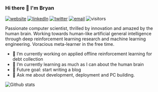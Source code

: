 ### Hi there 👋 I'm Bryan 

[![website](https://img.shields.io/badge/website-444?logo=github)](https://bryanoliveira.github.io/)
[![linkedIn](https://img.shields.io/badge/linkedIn-%230077B5.svg?&logo=linkedin&logoColor=white)](https://linkedin.com/in/bryanoliveira)
[![twitter](https://img.shields.io/badge/twitter-%231DA1F2.svg?&logo=twitter&logoColor=white)](https://twitter.com/bryanlincoln_)
[![email](https://img.shields.io/badge/email-EA4335?&logo=gmail&logoColor=white)](mailto:bryanlmoliveira@gmail.com)
![visitors](https://visitor-badge.glitch.me/badge?page_id=bryanoliveira)

Passionate computer scientist, thrilled by innovation and amazed by the human brain. Working towards human-like artificial general intelligence through deep reinforcement learning research and machine learning engineering. Voracious meta-learner in the free time.

- 🔭 I’m currently working on applied offline reinforcement learning for debt collection
- 🌱 I’m currently learning as much as I can about the human brain
- :muscle: Future goal: start writing a blog
- 💬 Ask me about development, deployment and PC building.
<!-- <> - ⚡ Fun fact: I didn't think of any fun fact yet. -->
<!-- - 👯 I’m looking to collaborate on -->
<!-- - 🤔 I’m looking for help with neuroscience and the nature of consciousness -->

![Github stats](https://github-readme-stats.vercel.app/api?username=bryanoliveira&bg_color=30,e96443,904e95&title_color=fff&text_color=fff)
